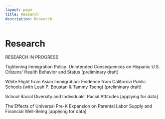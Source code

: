 ```yaml
---
layout: page
title: Research
description: Research
---
```

# Research
RESEARCH IN PROGRESS

Tightening Immigration Policy: Unintended Consequences on Hispanic U.S. Citizens' Health Behavior and Status 
[preliminary draft]

White Flight from Asian Immigration: Evidence from California Public Schools (with Leah P. Boustan & Tammy Tseng) 
[preliminary draft]

School Racial Diversity and Individuals' Racial Attitudes 
[applying for data]

The Effects of Universal Pre-K Expansion on Parental Labor Supply and Financial Well-Being 
[applying for data]
